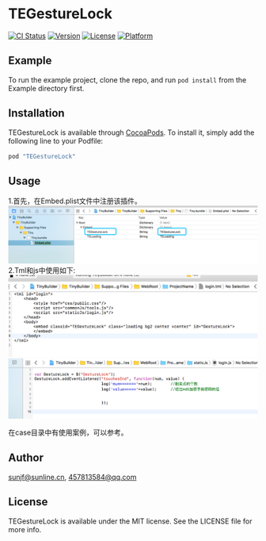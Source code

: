 # TEGestureLock

[![CI Status](http://img.shields.io/travis/sunjf@sunline.cn/TEGestureLock.svg?style=flat)](https://travis-ci.org/sunjf@sunline.cn/TEGestureLock)
[![Version](https://img.shields.io/cocoapods/v/TEGestureLock.svg?style=flat)](http://cocoapods.org/pods/TEGestureLock)
[![License](https://img.shields.io/cocoapods/l/TEGestureLock.svg?style=flat)](http://cocoapods.org/pods/TEGestureLock)
[![Platform](https://img.shields.io/cocoapods/p/TEGestureLock.svg?style=flat)](http://cocoapods.org/pods/TEGestureLock)

## Example

To run the example project, clone the repo, and run `pod install` from the Example directory first.


## Installation

TEGestureLock is available through [CocoaPods](http://cocoapods.org). To install
it, simply add the following line to your Podfile:

```ruby
pod "TEGestureLock"
```
## Usage
1.首先，在Embed.plist文件中注册该插件。
![](https://raw.githubusercontent.com/SunlineTinyiOS/TEGestureLock/master/READMESource/1.png)  
2.Tml和js中使用如下:
![](https://raw.githubusercontent.com/SunlineTinyiOS/TEGestureLock/master/READMESource/2.png) 
![](https://raw.githubusercontent.com/SunlineTinyiOS/TEGestureLock/master/READMESource/3.png) 

在case目录中有使用案例，可以参考。

## Author

sunjf@sunline.cn, 457813584@qq.com

## License

TEGestureLock is available under the MIT license. See the LICENSE file for more info.
